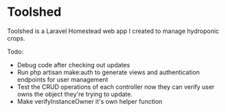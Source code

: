 # Toolshed
Toolshed is a Laravel Homestead web app I created to manage hydroponic crops. 

Todo:
- Debug code after checking out updates
- Run php artisan make:auth to generate views and authentication endpoints for user management
- Test the CRUD operations of each controller now they can verify user owns the object they're trying to update. 
- Make verifyInstanceOwner it's own helper function

